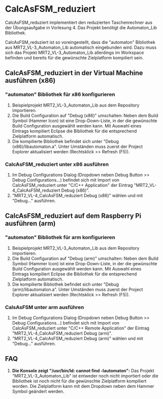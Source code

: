# CalcAsFSM_reduziert
CalcAsFSM_reduziert implementiert den reduzierten Taschenrechner aus der Übungsaufgabe in Vorlesung 4. Das Projekt benötigt die Automaton_Lib Bibliothek.

CalcAsFSM_reduziert ist so voreingestellt, dass die "automaton" Bibliothek aus MRT2_VL-3_Automaton_Lib automatisch eingebunden wird. Dazu muss sich das Projekt MRT2_VL-3_Automaton_Lib allerdings im Workspace befinden und bereits für die gewünschte Zielplatform kompiliert sein.

## CalcAsFSM_reduziert in der Virtual Machine ausführen (x86)

### "automaton" Bibliothek für x86 konfigurieren

1. Beispielprojekt MRT2_VL-3_Automaton_Lib aus dem Repository importieren.
2. Die Build Configuration auf "Debug (x86)" umschalten: Neben dem Build Symbol (Hammer Icon) ist eine Drop-Down-Liste, in der die gewünschte Build Configuration ausgewählt werden kann. Mit Auswahl eines Eintrags kompiliert Eclipse die Bibliothek für die entsprechend Zielplatform automatisch.
3. Die kompilierte Bibliothek befindet sich unter "Debug (x86)/libautomaton.a". Unter Umständen muss zuerst der Project Explorer aktualisiert werden (Rechtsklick >> Refresh (F5)).

### CalcAsFSM_reduziert unter x86 ausführen

1. Im Debug Configurations Dialog (Dropdown neben Debug Button >> Debug Configurations...) befindet sich mit Import von CalcAsFSM_reduziert unter "C/C++ Application" der Eintrag "MRT2_VL-4_CalcAsFSM_reduziert Debug (x86)". 
2. "MRT2_VL-4_CalcAsFSM_reduziert Debug (x86)" wählen und mit "Debug..." ausführen.

## CalcAsFSM_reduziert auf dem Raspberry Pi ausführen (arm)

### "automaton" Bibliothek für arm konfigurieren

1. Beispielprojekt MRT2_VL-3_Automaton_Lib aus dem Repository importieren.
2. Die Build Configuration auf "Debug (arm)" umschalten: Neben dem Build Symbol (Hammer Icon) ist eine Drop-Down-Liste, in der die gewünschte Build Configuration ausgewählt werden kann. Mit Auswahl eines Eintrags kompiliert Eclipse die Bibliothek für die entsprechend Zielplatform automatisch.
3. Die kompilierte Bibliothek befindet sich unter "Debug (arm)/libautomaton.a". Unter Umständen muss zuerst der Project Explorer aktualisiert werden (Rechtsklick >> Refresh (F5)).

### CalsAsFSM unter arm ausführen

1. Im Debug Configurations Dialog (Dropdown neben Debug Button >> Debug Configurations...) befindet sich mit Import von CalcAsFSM_reduziert unter "C/C++ Remote Application" der Eintrag "MRT2_VL-4_CalcAsFSM_reduziert Debug (arm)". 
2. "MRT2_VL-4_CalcAsFSM_reduziert Debug (arm)" wählen und mit "Debug..." ausführen.

## FAQ

1. **Die Konsole zeigt "/usr/bin/ld: cannot find -lautomaton":** Das Projekt "MRT2_VL-3_Automaton_Lib" ist entweder noch nicht importiert oder die Bibliothek ist noch nicht für die gewünschte Zielplatform kompiliert worden. Die Zielplatform kann mit dem Dropdown neben dem Hammer Symbol geändert werden.
